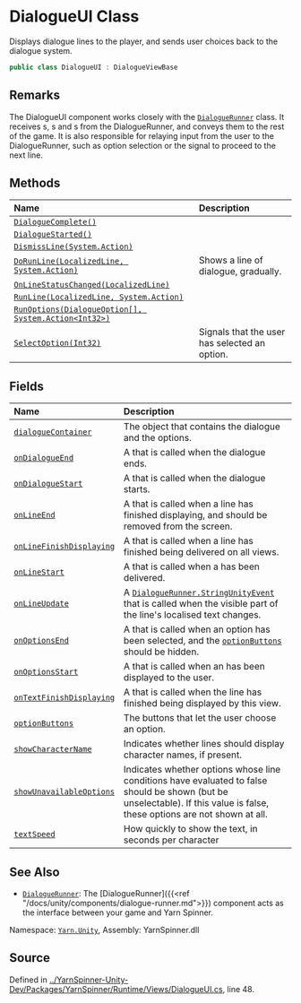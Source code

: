 # DialogueUI Class

Displays dialogue lines to the player, and sends user choices back
to the dialogue system.


```csharp
public class DialogueUI : DialogueViewBase
```
## Remarks

The DialogueUI component works closely with the [`DialogueRunner`](/api/csharp/yarn.unity/dialoguerunner.md) class. It receives <see cref="!:Line"></see>s,
<see cref="!:OptionSet"></see>s and <see cref="!:Command"></see>s from the
DialogueRunner, and conveys them to the rest of the game. It is
also responsible for relaying input from the user to the
DialogueRunner, such as option selection or the signal to proceed
to the next line.




## Methods
|Name|Description|
|:---|:---|
|[`DialogueComplete()`](/api/csharp/yarn.unity/dialogueui.dialoguecomplete.md)||
|[`DialogueStarted()`](/api/csharp/yarn.unity/dialogueui.dialoguestarted.md)||
|[`DismissLine(System.Action)`](/api/csharp/yarn.unity/dialogueui.dismissline-system.action-.md)||
|[`DoRunLine(LocalizedLine, System.Action)`](/api/csharp/yarn.unity/dialogueui.dorunline-localizedline,system.action-.md)| Shows a line of dialogue, gradually. |
|[`OnLineStatusChanged(LocalizedLine)`](/api/csharp/yarn.unity/dialogueui.onlinestatuschanged-localizedline-.md)||
|[`RunLine(LocalizedLine, System.Action)`](/api/csharp/yarn.unity/dialogueui.runline-localizedline,system.action-.md)||
|[`RunOptions(DialogueOption[], System.Action<Int32>)`](/api/csharp/yarn.unity/dialogueui.runoptions-dialogueoption--,system.action-system.int32--.md)||
|[`SelectOption(Int32)`](/api/csharp/yarn.unity/dialogueui.selectoption-system.int32-.md)| Signals that the user has selected an option. |
## Fields
|Name|Description|
|:---|:---|
|[`dialogueContainer`](/api/csharp/yarn.unity/dialogueui.dialoguecontainer.md)| The object that contains the dialogue and the options. |
|[`onDialogueEnd`](/api/csharp/yarn.unity/dialogueui.ondialogueend.md)| A <see cref="!:UnityEngine.Events.UnityEvent"></see> that is called when the dialogue ends. |
|[`onDialogueStart`](/api/csharp/yarn.unity/dialogueui.ondialoguestart.md)| A <see cref="!:UnityEngine.Events.UnityEvent"></see> that is called when the dialogue starts. |
|[`onLineEnd`](/api/csharp/yarn.unity/dialogueui.onlineend.md)| A <see cref="!:UnityEngine.Events.UnityEvent"></see> that is called when a line has finished displaying, and should be removed from the screen. |
|[`onLineFinishDisplaying`](/api/csharp/yarn.unity/dialogueui.onlinefinishdisplaying.md)| A <see cref="!:UnityEngine.Events.UnityEvent"></see> that is called when a line has finished being delivered on all views. |
|[`onLineStart`](/api/csharp/yarn.unity/dialogueui.onlinestart.md)| A <see cref="!:UnityEngine.Events.UnityEvent"></see> that is called when a <see cref="!:Line"></see> has been delivered. |
|[`onLineUpdate`](/api/csharp/yarn.unity/dialogueui.onlineupdate.md)| A [`DialogueRunner.StringUnityEvent`](/api/csharp/yarn.unity/dialoguerunner.stringunityevent.md) that is called when the visible part of the line's localised text changes. |
|[`onOptionsEnd`](/api/csharp/yarn.unity/dialogueui.onoptionsend.md)| A <see cref="!:UnityEngine.Events.UnityEvent"></see> that is called when an option has been selected, and the [`optionButtons`](/api/csharp/yarn.unity/dialogueui.optionbuttons.md) should be hidden. |
|[`onOptionsStart`](/api/csharp/yarn.unity/dialogueui.onoptionsstart.md)| A <see cref="!:UnityEngine.Events.UnityEvent"></see> that is called when an <see cref="!:OptionSet"></see> has been displayed to the user. |
|[`onTextFinishDisplaying`](/api/csharp/yarn.unity/dialogueui.ontextfinishdisplaying.md)| A <see cref="!:UnityEngine.Events.UnityEvent"></see> that is called when the line has finished being displayed by this view. |
|[`optionButtons`](/api/csharp/yarn.unity/dialogueui.optionbuttons.md)| The buttons that let the user choose an option. |
|[`showCharacterName`](/api/csharp/yarn.unity/dialogueui.showcharactername.md)| Indicates whether lines should display character names, if present. |
|[`showUnavailableOptions`](/api/csharp/yarn.unity/dialogueui.showunavailableoptions.md)| Indicates whether options whose line conditions have evaluated to false should be shown (but be unselectable). If this value is false, these options are not shown at all. |
|[`textSpeed`](/api/csharp/yarn.unity/dialogueui.textspeed.md)| How quickly to show the text, in seconds per character |
## See Also
* [`DialogueRunner`](/api/csharp/yarn.unity/dialoguerunner.md): 
The [DialogueRunner]({{<ref
"/docs/unity/components/dialogue-runner.md">}}) component acts as
the interface between your game and Yarn Spinner.

<div class="class-metadata">

Namespace: [`Yarn.Unity`](/api/csharp/yarn.unity/README.md), Assembly: YarnSpinner.dll
</div>

## Source
Defined in [../YarnSpinner-Unity-Dev/Packages/YarnSpinner/Runtime/Views/DialogueUI.cs](https://github.com/YarnSpinnerTool/YarnSpinner-Unity//blob/develop/Runtime/Views/DialogueUI.cs#L48), line 48.
